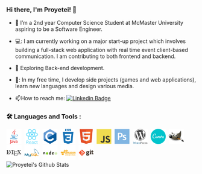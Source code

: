 ### Hi there, I'm Proyetei! 👋

<!--
**proyetei/proyetei** is a ✨ _special_ ✨ repository because its `README.md` (this file) appears on your GitHub profile.

Here are some ideas to get you started:

- 🔭 I’m currently working on ...
- 🌱 I’m currently learning ...
- 👯 I’m looking to collaborate on ...
- 🤔 I’m looking for help with ...
- 💬 Ask me about ...
- 📫 How to reach me: ...
- 😄 Pronouns: ...
- ⚡ Fun fact: ...
-->

<!--<div id = "badges">
  <img src = "https://img.shields.io/badge/LinkedIn-blue?logo=linkedin&logoColor=white&style=for-the-badge" alt = "Linkedin Badge" />
</div>-->

- 🏫 I’m a 2nd year Computer Science Student at McMaster University aspiring to be a Software Engineer.
- 💻: I am currently working on a major start-up project which involves building a full-stack web application with real time event client-based communication. I am contributing to both frontend and backend.

- :seedling: Exploring Back-end development.

- 🧠: In my free time, I develop side projects (games and web applications), learn new languages and design various media.

- :mailbox:How to reach me: [![Linkedin Badge](https://img.shields.io/badge/-Proyetei-blue?style=flat&logo=Linkedin&logoColor=white)](https://www.linkedin.com/in/proyeteiakanda/)

### :hammer_and_wrench: Languages and Tools :

<div>
  <img src="https://github.com/devicons/devicon/blob/master/icons/java/java-original-wordmark.svg" title="Java" alt="Java" width="40" height="40"/>&nbsp;
  <img src="https://github.com/devicons/devicon/blob/master/icons/react/react-original-wordmark.svg" title="React" alt="React" width="40" height="40"/>&nbsp;
  <img src= "https://github.com/devicons/devicon/blob/master/icons/c/c-original.svg" title="C" alt="C" width="40" height="40"/>&nbsp;
  <img src="https://github.com/devicons/devicon/blob/master/icons/css3/css3-plain-wordmark.svg"  title="CSS3" alt="CSS" width="40" height="40"/>&nbsp;
  <img src="https://github.com/devicons/devicon/blob/master/icons/html5/html5-original.svg" title="HTML5" alt="HTML" width="40" height="40"/>&nbsp;
  <img src="https://github.com/devicons/devicon/blob/master/icons/javascript/javascript-original.svg" title="JavaScript" alt="JavaScript" width="40" height="40"/>&nbsp;
  <img src= "https://github.com/devicons/devicon/blob/master/icons/photoshop/photoshop-plain.svg" title="Photoshop" alt="Photoshop" width="40" height="40"/>&nbsp;
  <img src= "https://github.com/devicons/devicon/blob/master/icons/wordpress/wordpress-original.svg" title="Wordpress" alt="Wordpress" width="40" height="40"/>&nbsp;
  <img src= "https://github.com/devicons/devicon/blob/master/icons/canva/canva-original.svg" title="Wordpress" alt="Canva" width="40" height="40"/>&nbsp;
  <img src= "https://github.com/devicons/devicon/blob/master/icons/gimp/gimp-original.svg" title="GIMP" alt="GIMP" width="40" height="40"/>&nbsp;
  <img src="https://github.com/devicons/devicon/blob/master/icons/latex/latex-original.svg" title="Latex" alt="Latex" width="40" height="40"/>&nbsp;
  <img src="https://github.com/devicons/devicon/blob/master/icons/mysql/mysql-original-wordmark.svg" title="MySQL"  alt="MySQL" width="40" height="40"/>&nbsp;
  <img src="https://github.com/devicons/devicon/blob/master/icons/nodejs/nodejs-original-wordmark.svg" title="NodeJS" alt="NodeJS" width="40" height="40"/>&nbsp;
  <img src="https://github.com/devicons/devicon/blob/master/icons/amazonwebservices/amazonwebservices-plain-wordmark.svg" title="AWS" alt="AWS" width="40" height="40"/>&nbsp;
  <img src="https://github.com/devicons/devicon/blob/master/icons/git/git-original-wordmark.svg" title="Git" **alt="Git" width="40" height="40"/>
</div>

<img align="left" alt="Proyetei's Github Stats" src="https://github-readme-stats.vercel.app/api?username=proyetei&show_icons=true&theme=radical">

